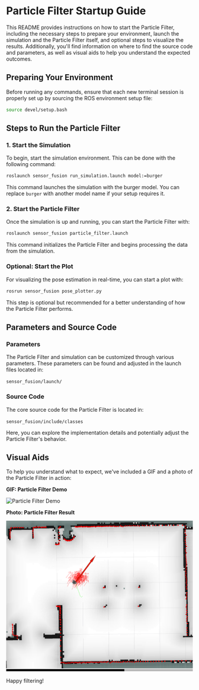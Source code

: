 
# Particle Filter Startup Guide

This README provides instructions on how to start the Particle Filter, including the necessary steps to prepare your environment, launch the simulation and the Particle Filter itself, and optional steps to visualize the results. Additionally, you'll find information on where to find the source code and parameters, as well as visual aids to help you understand the expected outcomes.

## Preparing Your Environment

Before running any commands, ensure that each new terminal session is properly set up by sourcing the ROS environment setup file:

```bash
source devel/setup.bash
```

## Steps to Run the Particle Filter

### 1. Start the Simulation

To begin, start the simulation environment. This can be done with the following command:

```bash
roslaunch sensor_fusion run_simulation.launch model:=burger
```

This command launches the simulation with the burger model. You can replace `burger` with another model name if your setup requires it.

### 2. Start the Particle Filter

Once the simulation is up and running, you can start the Particle Filter with:

```bash
roslaunch sensor_fusion particle_filter.launch
```

This command initializes the Particle Filter and begins processing the data from the simulation.

### Optional: Start the Plot

For visualizing the pose estimation in real-time, you can start a plot with:

```bash
rosrun sensor_fusion pose_plotter.py
```

This step is optional but recommended for a better understanding of how the Particle Filter performs.

## Parameters and Source Code

### Parameters

The Particle Filter and simulation can be customized through various parameters. These parameters can be found and adjusted in the launch files located in:

`sensor_fusion/launch/`

### Source Code

The core source code for the Particle Filter is located in:

`sensor_fusion/include/classes`

Here, you can explore the implementation details and potentially adjust the Particle Filter's behavior.

## Visual Aids

To help you understand what to expect, we've included a GIF and a photo of the Particle Filter in action:

**GIF: Particle Filter Demo**

![Particle Filter Demo](docs/Demo_Particle_Filter.gif)

**Photo: Particle Filter Result**

![Particle Filter Result](docs/results/PoseArrayMCL_1.png)

Happy filtering!
